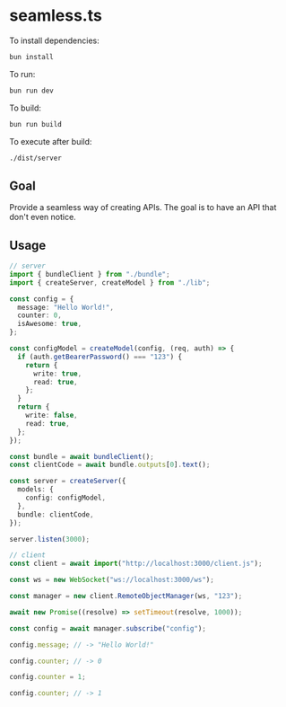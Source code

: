 # seamless.ts

To install dependencies:

```bash
bun install
```

To run:

```bash
bun run dev
```

To build:

```bash
bun run build
```

To execute after build:

```bash
./dist/server
```

## Goal

Provide a seamless way of creating APIs. The goal is to have an API that don't even notice.

## Usage

```ts
// server
import { bundleClient } from "./bundle";
import { createServer, createModel } from "./lib";

const config = {
  message: "Hello World!",
  counter: 0,
  isAwesome: true,
};

const configModel = createModel(config, (req, auth) => {
  if (auth.getBearerPassword() === "123") {
    return {
      write: true,
      read: true,
    };
  }
  return {
    write: false,
    read: true,
  };
});

const bundle = await bundleClient();
const clientCode = await bundle.outputs[0].text();

const server = createServer({
  models: {
    config: configModel,
  },
  bundle: clientCode,
});

server.listen(3000);
```

```ts
// client
const client = await import("http://localhost:3000/client.js");

const ws = new WebSocket("ws://localhost:3000/ws");

const manager = new client.RemoteObjectManager(ws, "123");

await new Promise((resolve) => setTimeout(resolve, 1000));

const config = await manager.subscribe("config");

config.message; // -> "Hello World!"

config.counter; // -> 0

config.counter = 1;

config.counter; // -> 1
```
